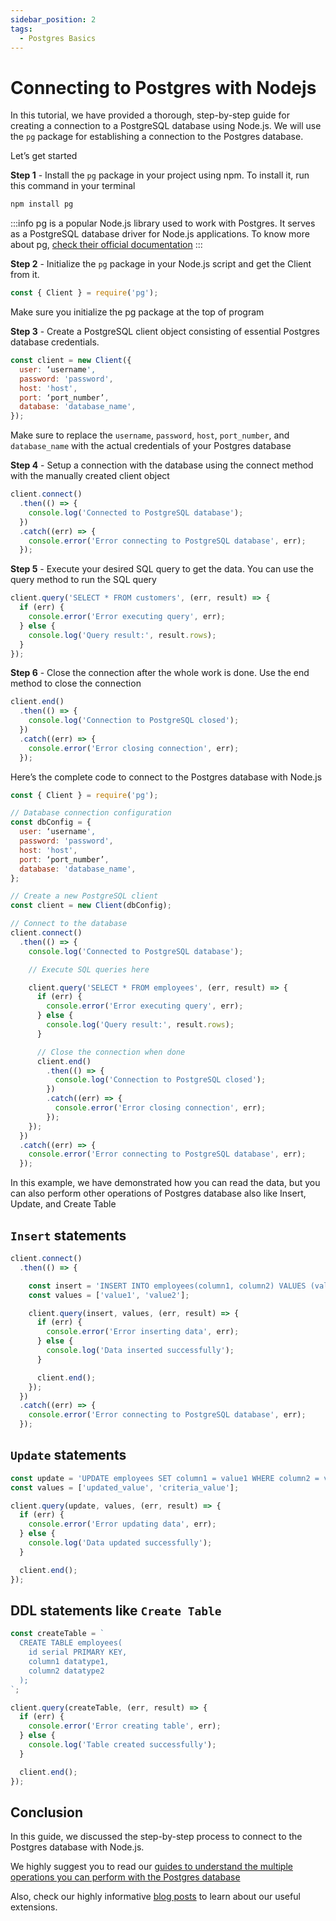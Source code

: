 ```yaml
---
sidebar_position: 2
tags:
  - Postgres Basics
---
```


# Connecting to Postgres with Nodejs

In this tutorial, we have provided a thorough, step-by-step guide for creating a connection to a PostgreSQL database using Node.js. We will use the `pg` package for establishing a connection to the Postgres database.

Let’s get started

**Step 1** - Install the `pg` package in your project using npm. To install it, run this command in your terminal

``` sh
npm install pg
```

:::info
pg is a popular Node.js library used to work with Postgres. It serves as a PostgreSQL database driver for Node.js applications. To know more about pg, [check their official documentation](hhttps://node-postgres.com/)
:::

**Step 2** - Initialize the `pg` package in your Node.js script and get the Client from it.

``` js
const { Client } = require('pg');
```

Make sure you initialize the pg package at the top of program

**Step 3** - Create a PostgreSQL client object consisting of essential Postgres database credentials.

``` js
const client = new Client({
  user: ‘username',
  password: 'password',
  host: 'host',
  port: ‘port_number’,
  database: 'database_name',
});
```

Make sure to replace the `username`, `password`, `host`, `port_number`, and `database_name` with the actual credentials of your Postgres database

**Step 4** - Setup a connection with the database using the connect method with the manually created client object

``` js
client.connect()
  .then(() => {
    console.log('Connected to PostgreSQL database');
  })
  .catch((err) => {
    console.error('Error connecting to PostgreSQL database', err);
  });
```

**Step 5** - Execute your desired SQL query to get the data. You can use the query method to run the SQL query

``` js
client.query('SELECT * FROM customers', (err, result) => {
  if (err) {
    console.error('Error executing query', err);
  } else {
    console.log('Query result:', result.rows);
  }
});
```

**Step 6** - Close the connection after the whole work is done. Use the end method to close the connection

``` js
client.end()
  .then(() => {
    console.log('Connection to PostgreSQL closed');
  })
  .catch((err) => {
    console.error('Error closing connection', err);
  });
```

Here’s the complete code to connect to the Postgres database with Node.js

``` js
const { Client } = require('pg');

// Database connection configuration
const dbConfig = {
  user: ‘username',
  password: 'password',
  host: 'host',
  port: ‘port_number’,
  database: 'database_name',
};

// Create a new PostgreSQL client
const client = new Client(dbConfig);

// Connect to the database
client.connect()
  .then(() => {
    console.log('Connected to PostgreSQL database');

    // Execute SQL queries here

    client.query('SELECT * FROM employees', (err, result) => {
      if (err) {
        console.error('Error executing query', err);
      } else {
        console.log('Query result:', result.rows);
      }

      // Close the connection when done
      client.end()
        .then(() => {
          console.log('Connection to PostgreSQL closed');
        })
        .catch((err) => {
          console.error('Error closing connection', err);
        });
    });
  })
  .catch((err) => {
    console.error('Error connecting to PostgreSQL database', err);
  });

```

In this example, we have demonstrated how you can read the data, but you can also perform other operations of Postgres database also like Insert, Update, and Create Table

## `Insert` statements

``` js
client.connect()
  .then(() => {

    const insert = 'INSERT INTO employees(column1, column2) VALUES (value1, value2)';
    const values = ['value1', 'value2'];

    client.query(insert, values, (err, result) => {
      if (err) {
        console.error('Error inserting data', err);
      } else {
        console.log('Data inserted successfully');
      }

      client.end();
    });
  })
  .catch((err) => {
    console.error('Error connecting to PostgreSQL database', err);
  });
```

## `Update` statements

``` js
const update = 'UPDATE employees SET column1 = value1 WHERE column2 = value2';
const values = ['updated_value', 'criteria_value'];

client.query(update, values, (err, result) => {
  if (err) {
    console.error('Error updating data', err);
  } else {
    console.log('Data updated successfully');
  }

  client.end();
});

```

## DDL statements like `Create Table`

``` js
const createTable = `
  CREATE TABLE employees(
    id serial PRIMARY KEY,
    column1 datatype1,
    column2 datatype2
  );
`;

client.query(createTable, (err, result) => {
  if (err) {
    console.error('Error creating table', err);
  } else {
    console.log('Table created successfully');
  }

  client.end();
});

```

## Conclusion

In this guide, we discussed the step-by-step process to connect to the Postgres database with Node.js.

We highly suggest you to read our [guides to understand the multiple operations you can perform with the Postgres database](https://tembo.io/docs/category/postgres-guides)

Also, check our highly informative [blog posts](https://tembo.io/blog) to learn about our useful extensions.
